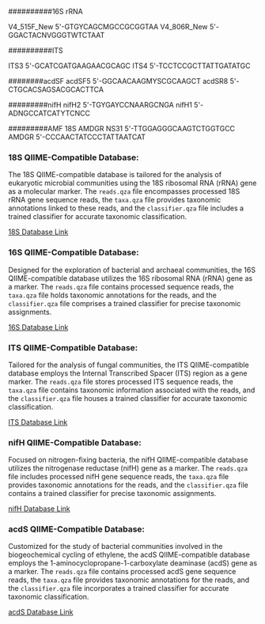 ##########16S rRNA

V4_515F_New	5'-GTGYCAGCMGCCGCGGTAA
V4_806R_New	5'-GGACTACNVGGGTWTCTAAT

##########ITS

ITS3	5'-GCATCGATGAAGAACGCAGC
ITS4	5'-TCCTCCGCTTATTGATATGC

########acdSF
acdSF5	5'-GGCAACAAGMYSCGCAAGCT
acdSR8	5'-CTGCACSAGSACGCACTTCA

#########nifH
nifH2	5'-TGYGAYCCNAARGCNGA
nifH1	5'-ADNGCCATCATYTCNCC

#########AMF 18S
AMDGR	NS31	5'-TTGGAGGGCAAGTCTGGTGCC
AMDGR	5'-CCCAACTATCCCTATTAATCAT

### 18S QIIME-Compatible Database:
The 18S QIIME-compatible database is tailored for the analysis of eukaryotic microbial communities using the 18S ribosomal RNA (rRNA) gene as a molecular marker. The `reads.qza` file encompasses processed 18S rRNA gene sequence reads, the `taxa.qza` file provides taxonomic annotations linked to these reads, and the `classifier.qza` file includes a trained classifier for accurate taxonomic classification.

[18S Database Link](https://app.box.com/s/mkra9cc23pa6bcj0k7cq34picypfde2t)

### 16S QIIME-Compatible Database:
Designed for the exploration of bacterial and archaeal communities, the 16S QIIME-compatible database utilizes the 16S ribosomal RNA (rRNA) gene as a marker. The `reads.qza` file contains processed sequence reads, the `taxa.qza` file holds taxonomic annotations for the reads, and the `classifier.qza` file comprises a trained classifier for precise taxonomic assignments.

[16S Database Link](https://app.box.com/s/445pwsz06zvh9y7kpepp1phydu3e5heg)

### ITS QIIME-Compatible Database:
Tailored for the analysis of fungal communities, the ITS QIIME-compatible database employs the Internal Transcribed Spacer (ITS) region as a gene marker. The `reads.qza` file stores processed ITS sequence reads, the `taxa.qza` file contains taxonomic information associated with the reads, and the `classifier.qza` file houses a trained classifier for accurate taxonomic classification.

[ITS Database Link](https://app.box.com/s/xvrswqinynyx740cjw9h6vo87twtbutn)

### nifH QIIME-Compatible Database:
Focused on nitrogen-fixing bacteria, the nifH QIIME-compatible database utilizes the nitrogenase reductase (nifH) gene as a marker. The `reads.qza` file includes processed nifH gene sequence reads, the `taxa.qza` file provides taxonomic annotations for the reads, and the `classifier.qza` file contains a trained classifier for precise taxonomic assignments.

[nifH Database Link](https://app.box.com/s/vg2jgh6b9beo1zlf07z8ijhr6mx13k2m)

### acdS QIIME-Compatible Database:
Customized for the study of bacterial communities involved in the biogeochemical cycling of ethylene, the acdS QIIME-compatible database employs the 1-aminocyclopropane-1-carboxylate deaminase (acdS) gene as a marker. The `reads.qza` file contains processed acdS gene sequence reads, the `taxa.qza` file provides taxonomic annotations for the reads, and the `classifier.qza` file incorporates a trained classifier for accurate taxonomic classification.

[acdS Database Link](https://app.box.com/s/geb3bv6ocde8hsm231muqpdqxopucvom)


